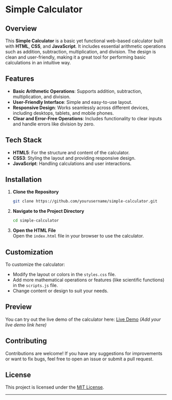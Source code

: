 # Simple Calculator

## Overview  
This **Simple Calculator** is a basic yet functional web-based calculator built with **HTML**, **CSS**, and **JavaScript**. It includes essential arithmetic operations such as addition, subtraction, multiplication, and division. The design is clean and user-friendly, making it a great tool for performing basic calculations in an intuitive way.

## Features  
- **Basic Arithmetic Operations**: Supports addition, subtraction, multiplication, and division.  
- **User-Friendly Interface**: Simple and easy-to-use layout.  
- **Responsive Design**: Works seamlessly across different devices, including desktops, tablets, and mobile phones.  
- **Clear and Error-Free Operations**: Includes functionality to clear inputs and handle errors like division by zero.

## Tech Stack  
- **HTML5**: For the structure and content of the calculator.  
- **CSS3**: Styling the layout and providing responsive design.  
- **JavaScript**: Handling calculations and user interactions.  

## Installation  

1. **Clone the Repository**  
   ```bash  
   git clone https://github.com/yourusername/simple-calculator.git  
   ```  

2. **Navigate to the Project Directory**  
   ```bash  
   cd simple-calculator  
   ```  

3. **Open the HTML File**  
   Open the `index.html` file in your browser to use the calculator.  

## Customization  
To customize the calculator:  
- Modify the layout or colors in the `styles.css` file.  
- Add more mathematical operations or features (like scientific functions) in the `scripts.js` file.  
- Change content or design to suit your needs.

## Preview  
You can try out the live demo of the calculator here: [Live Demo](#) *(Add your live demo link here)*  

## Contributing  
Contributions are welcome! If you have any suggestions for improvements or want to fix bugs, feel free to open an issue or submit a pull request.  

## License  
This project is licensed under the [MIT License](LICENSE).  

---

